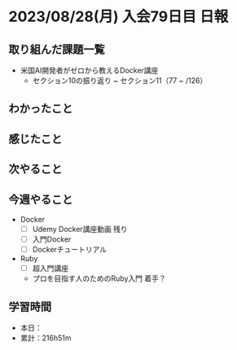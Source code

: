 # 2023/08/28(月) 入会79日目 日報

## 取り組んだ課題一覧

- 米国AI開発者がゼロから教えるDocker講座
  - セクション10の振り返り ~ セクション11（77 ~ /126）

## わかったこと

## 感じたこと

## 次やること

## 今週やること

- Docker
  - [ ] Udemy Docker講座動画 残り
  - [ ] 入門Docker
  - [ ] Dockerチュートリアル
- Ruby
  - [ ] 超入門講座
  - プロを目指す人のためのRuby入門 着手？

## 学習時間

- 本日：
- 累計：216h51m

